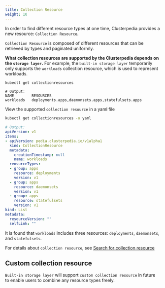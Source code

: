 ```yaml
---
title: Collection Resource
weight: 10
---
```


In order to find different resource types at one time, Clusterpedia provides a new resource: `Collection Resource`.

`Collection Resource` is composed of different resources that can be retrieved by types and paginated uniformly.

**What collection resources are supported by the Clusterpedia depends on the `storage layer`.** For example, the `built-in storage layer` temporarily only supports the `workloads` collection resource, which is used to represent workloads.
```bash
kubectl get collectionresources
```
```
# Output:
NAME        RESOURCES
workloads   deployments.apps,daemonsets.apps,statefulsets.apps
```

View the supported `collection resource` in a yaml file
```bash
kubectl get collectionresources -o yaml
```
```yaml
# Output:
apiVersion: v1
items:
- apiVersion: pedia.clusterpedia.io/v1alpha1
  kind: CollectionResource
  metadata:
    creationTimestamp: null
    name: workloads
  reosurceTypes:
  - group: apps
    resource: deployments
    version: v1
  - group: apps
    resource: daemonsets
    version: v1
  - group: apps
    resource: statefulsets
    version: v1
kind: List
metadata:
  resourceVersion: ""
  selfLink: ""
```
It is found that `workloads` includes three resources: `deployments`, `daemonsets`, and `statefulsets`.

For details about `collection resource`, see [Search for collection resource](../../usage/search/collection-resource)

## Custom collection resource
`Built-in storage layer` will support `custom collection resource` in future to enable users to combine any resource types freely.
